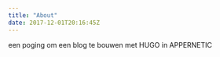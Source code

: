 ```yaml
---
title: "About"
date: 2017-12-01T20:16:45Z
---
```


een poging om een blog te bouwen met HUGO in APPERNETIC
